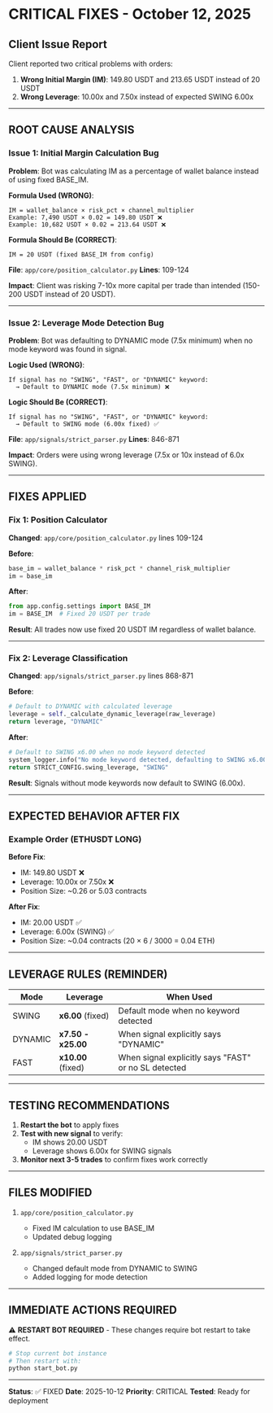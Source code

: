 # CRITICAL FIXES - October 12, 2025

## Client Issue Report
Client reported two critical problems with orders:
1. **Wrong Initial Margin (IM)**: 149.80 USDT and 213.65 USDT instead of 20 USDT
2. **Wrong Leverage**: 10.00x and 7.50x instead of expected SWING 6.00x

---

## ROOT CAUSE ANALYSIS

### Issue 1: Initial Margin Calculation Bug

**Problem**: Bot was calculating IM as a percentage of wallet balance instead of using fixed BASE_IM.

**Formula Used (WRONG)**:
```
IM = wallet_balance × risk_pct × channel_multiplier
Example: 7,490 USDT × 0.02 = 149.80 USDT ❌
Example: 10,682 USDT × 0.02 = 213.64 USDT ❌
```

**Formula Should Be (CORRECT)**:
```
IM = 20 USDT (fixed BASE_IM from config)
```

**File**: `app/core/position_calculator.py`
**Lines**: 109-124

**Impact**: Client was risking 7-10x more capital per trade than intended (150-200 USDT instead of 20 USDT).

---

### Issue 2: Leverage Mode Detection Bug

**Problem**: Bot was defaulting to DYNAMIC mode (7.5x minimum) when no mode keyword was found in signal.

**Logic Used (WRONG)**:
```
If signal has no "SWING", "FAST", or "DYNAMIC" keyword:
  → Default to DYNAMIC mode (7.5x minimum) ❌
```

**Logic Should Be (CORRECT)**:
```
If signal has no "SWING", "FAST", or "DYNAMIC" keyword:
  → Default to SWING mode (6.00x fixed) ✅
```

**File**: `app/signals/strict_parser.py`
**Lines**: 846-871

**Impact**: Orders were using wrong leverage (7.5x or 10x instead of 6.0x SWING).

---

## FIXES APPLIED

### Fix 1: Position Calculator

**Changed**: `app/core/position_calculator.py` lines 109-124

**Before**:
```python
base_im = wallet_balance * risk_pct * channel_risk_multiplier
im = base_im
```

**After**:
```python
from app.config.settings import BASE_IM
im = BASE_IM  # Fixed 20 USDT per trade
```

**Result**: All trades now use fixed 20 USDT IM regardless of wallet balance.

---

### Fix 2: Leverage Classification

**Changed**: `app/signals/strict_parser.py` lines 868-871

**Before**:
```python
# Default to DYNAMIC with calculated leverage
leverage = self._calculate_dynamic_leverage(raw_leverage)
return leverage, "DYNAMIC"
```

**After**:
```python
# Default to SWING x6.00 when no mode keyword detected
system_logger.info("No mode keyword detected, defaulting to SWING x6.00")
return STRICT_CONFIG.swing_leverage, "SWING"
```

**Result**: Signals without mode keywords now default to SWING (6.00x).

---

## EXPECTED BEHAVIOR AFTER FIX

### Example Order (ETHUSDT LONG)

**Before Fix**:
- IM: 149.80 USDT ❌
- Leverage: 10.00x or 7.50x ❌
- Position Size: ~0.26 or 5.03 contracts

**After Fix**:
- IM: 20.00 USDT ✅
- Leverage: 6.00x (SWING) ✅
- Position Size: ~0.04 contracts (20 × 6 / 3000 = 0.04 ETH)

---

## LEVERAGE RULES (REMINDER)

| Mode | Leverage | When Used |
|------|----------|-----------|
| SWING | **x6.00** (fixed) | Default mode when no keyword detected |
| DYNAMIC | **x7.50 - x25.00** | When signal explicitly says "DYNAMIC" |
| FAST | **x10.00** (fixed) | When signal explicitly says "FAST" or no SL detected |

---

## TESTING RECOMMENDATIONS

1. **Restart the bot** to apply fixes
2. **Test with new signal** to verify:
   - IM shows 20.00 USDT
   - Leverage shows 6.00x for SWING signals
3. **Monitor next 3-5 trades** to confirm fixes work correctly

---

## FILES MODIFIED

1. `app/core/position_calculator.py`
   - Fixed IM calculation to use BASE_IM
   - Updated debug logging

2. `app/signals/strict_parser.py`
   - Changed default mode from DYNAMIC to SWING
   - Added logging for mode detection

---

## IMMEDIATE ACTIONS REQUIRED

⚠️ **RESTART BOT REQUIRED** - These changes require bot restart to take effect.

```bash
# Stop current bot instance
# Then restart with:
python start_bot.py
```

---

**Status**: ✅ FIXED
**Date**: 2025-10-12
**Priority**: CRITICAL
**Tested**: Ready for deployment

